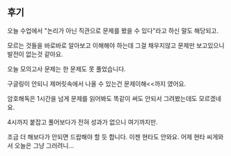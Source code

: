 ## 후기



오늘 수업에서 "논리가 아닌 직관으로 문제를 봤을 수 있다"라고 하신 말도 해당되고.

모르는 것들을 바로바로 알아보고 이해해야 하는데 그걸 채우지않고 문제만 보고있으니 발전이 없는것 같아요.



오늘 모의고사 문제는 한 문제도 못 풀었습니다.

구글링이 안되니 제머릿속에서 나올 수 있는건 문제이해<<까지 였어요.

암호해독은 1시간을 넘게 문제를 읽어봐도 똑같이 써도 안되서 그려봤는데도 모르겠네요. 

4시까지 붙잡고 풀어보다가 전혀 성과가 없으니 여기까지만. 

조금 더 해보다가 안되면 드랍해야 할 듯 합니다. 이젠 현타도 안와요. 어제 현타 씨게와서 오늘은 그냥 그러려니...



